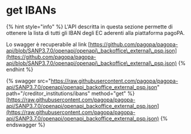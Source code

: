 # get IBANs

{% hint style="info" %}
L'API descritta in questa sezione permette di ottenere la lista di tutti gli IBAN degli EC aderenti alla piattaforma pagoPA.

Lo swagger è recuperabile al link [https://github.com/pagopa/pagopa-api/blob/SANP3.7.0/openapi/openapi\_backoffice\_external\_psp.json](https://github.com/pagopa/pagopa-api/blob/SANP3.7.0/openapi/openapi\_backoffice\_external\_psp.json)
{% endhint %}

{% swagger src="https://raw.githubusercontent.com/pagopa/pagopa-api/SANP3.7.0/openapi/openapi_backoffice_external_psp.json" path="/creditor_institutions/ibans" method="get" %}
[https://raw.githubusercontent.com/pagopa/pagopa-api/SANP3.7.0/openapi/openapi_backoffice_external_psp.json](https://raw.githubusercontent.com/pagopa/pagopa-api/SANP3.7.0/openapi/openapi_backoffice_external_psp.json)
{% endswagger %}
